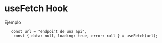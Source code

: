 # useFetch Hook

Ejemplo

```
   const url = "endpoint de una api",
    const { data: null, loading: true, error: null } = useFetch(url);
```
